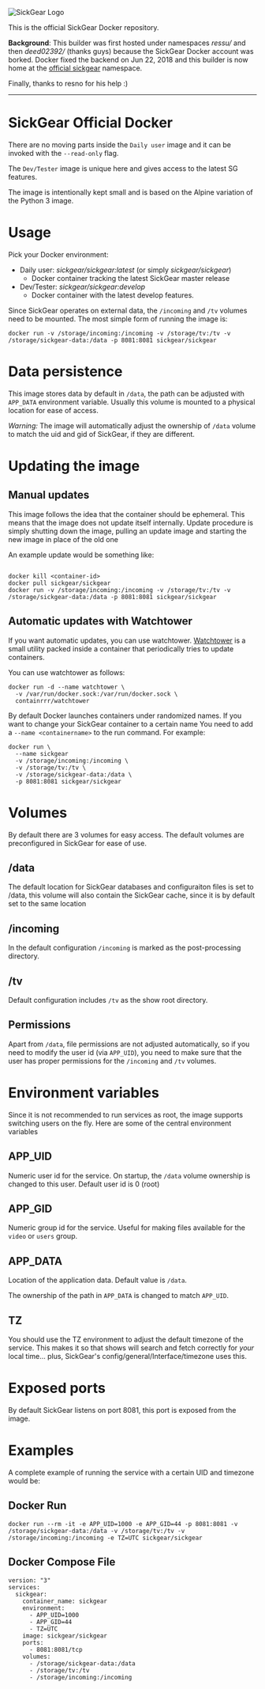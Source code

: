 ![SickGear Logo](https://raw.githubusercontent.com/SickGear/SickGear/master/gui/slick/images/sickgear-large.png)

This is the official SickGear Docker repository.  
  
**Background**: This builder was first hosted under namespaces _ressu/_ and then _deed02392/_ (thanks guys) because the SickGear Docker account was borked. Docker fixed the backend on Jun 22, 2018 and this builder is now home at the [official sickgear](https://hub.docker.com/r/sickgear/sickgear) namespace.  
  
Finally, thanks to resno for his help :)
  
---

# SickGear Official Docker

There are no moving parts inside the `Daily user` image and it can be invoked with the `--read-only` flag.

The `Dev/Tester` image is unique here and gives access to the latest SG features.

The image is intentionally kept small and is based on the Alpine variation of the Python 3 image.

# Usage

Pick your Docker environment:  
  
* Daily user: *sickgear/sickgear:latest* (or simply *sickgear/sickgear*)  
    - Docker container tracking the latest SickGear master release  
* Dev/Tester: *sickgear/sickgear:develop*  
    - Docker container with the latest develop features.  
  
Since SickGear operates on external data, the `/incoming` and `/tv` volumes need to be mounted. The most simple form of running the image is:
```
docker run -v /storage/incoming:/incoming -v /storage/tv:/tv -v /storage/sickgear-data:/data -p 8081:8081 sickgear/sickgear
```

# Data persistence

This image stores data by default in `/data`, the path can be adjusted with `APP_DATA` environment variable. Usually this volume is mounted to a physical location for ease of access.

*Warning:* The image will automatically adjust the ownership of `/data` volume to match the uid and gid of SickGear, if they are different.

# Updating the image

## Manual updates

This image follows the idea that the container should be ephemeral. This means that the image does not update itself internally. Update procedure is simply shutting down the image, pulling an update image and starting the new image in place of the old one

An example update would be something like:
```

docker kill <container-id>
docker pull sickgear/sickgear
docker run -v /storage/incoming:/incoming -v /storage/tv:/tv -v /storage/sickgear-data:/data -p 8081:8081 sickgear/sickgear

```

## Automatic updates with Watchtower

If you want automatic updates, you can use watchtower. [Watchtower](https://containrrr.dev/watchtower/) is a small utility packed inside a container that periodically tries to update containers.

You can use watchtower as follows:
```
docker run -d --name watchtower \
  -v /var/run/docker.sock:/var/run/docker.sock \
  containrrr/watchtower 
```

By default Docker launches containers under randomized names. If you want to change your SickGear container to a certain name You need to add a `--name <containername>` to the run command. For example:
```
docker run \
  --name sickgear
  -v /storage/incoming:/incoming \
  -v /storage/tv:/tv \
  -v /storage/sickgear-data:/data \
  -p 8081:8081 sickgear/sickgear
```

# Volumes

By default there are 3 volumes for easy access. The default volumes are preconfigured in SickGear for ease of use.

## /data

The default location for SickGear databases and configuraiton files is set to /data, this volume will also contain the SickGear cache, since it is by default set to the same location

## /incoming

In the default configuration `/incoming` is marked as the post-processing directory.

## /tv

Default configuration includes `/tv` as the show root directory.

## Permissions

Apart from `/data`, file permissions are not adjusted automatically, so if you need to modify the user id (via `APP_UID`), you need to make sure that the user has proper permissions for the `/incoming` and `/tv` volumes.

# Environment variables

Since it is not recommended to run services as root, the image supports switching users on the fly. Here are some of the central environment variables

## APP_UID

Numeric user id for the service. On startup, the `/data` volume ownership is changed to this user. Default user id is 0 (root)

## APP_GID

Numeric group id for the service. Useful for making files available for the `video` or `users` group.

## APP_DATA

Location of the application data. Default value is `/data`.

The ownership of the path in `APP_DATA` is changed to match `APP_UID`.

## TZ

You should use the TZ environment to adjust the default timezone of the service. This makes it so that shows will search and fetch correctly for _your_ local time... plus, SickGear's config/general/Interface/timezone uses this.

# Exposed ports

By default SickGear listens on port 8081, this port is exposed from the image.

# Examples
A complete example of running the service with a certain UID and timezone would be:
## Docker Run
```
docker run --rm -it -e APP_UID=1000 -e APP_GID=44 -p 8081:8081 -v /storage/sickgear-data:/data -v /storage/tv:/tv -v /storage/incoming:/incoming -e TZ=UTC sickgear/sickgear
```
## Docker Compose File
```
version: "3"
services:
  sickgear:
    container_name: sickgear
    environment:
      - APP_UID=1000
      - APP_GID=44
      - TZ=UTC
    image: sickgear/sickgear
    ports:
      - 8081:8081/tcp
    volumes:
      - /storage/sickgear-data:/data
      - /storage/tv:/tv
      - /storage/incoming:/incoming
 ```
